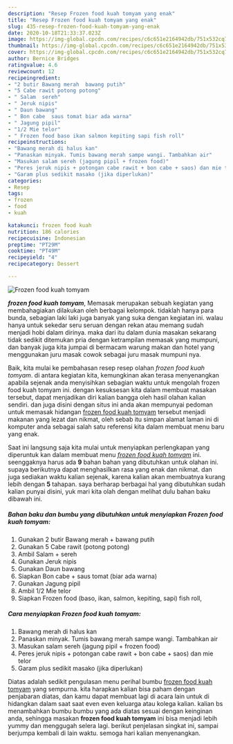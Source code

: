 ```yaml
---
description: "Resep Frozen food kuah tomyam yang enak"
title: "Resep Frozen food kuah tomyam yang enak"
slug: 435-resep-frozen-food-kuah-tomyam-yang-enak
date: 2020-10-18T21:33:37.023Z
image: https://img-global.cpcdn.com/recipes/c6c651e2164942db/751x532cq70/frozen-food-kuah-tomyam-foto-resep-utama.jpg
thumbnail: https://img-global.cpcdn.com/recipes/c6c651e2164942db/751x532cq70/frozen-food-kuah-tomyam-foto-resep-utama.jpg
cover: https://img-global.cpcdn.com/recipes/c6c651e2164942db/751x532cq70/frozen-food-kuah-tomyam-foto-resep-utama.jpg
author: Bernice Bridges
ratingvalue: 4.6
reviewcount: 12
recipeingredient:
- "2 butir Bawang merah  bawang putih"
- "5 Cabe rawit potong potong"
- " Salam  sereh"
- " Jeruk nipis"
- " Daun bawang"
- " Bon cabe  saus tomat biar ada warna"
- " Jagung pipil"
- "1/2 Mie telor"
- " Frozen food baso ikan salmon kepiting sapi fish roll"
recipeinstructions:
- "Bawang merah di halus kan"
- "Panaskan minyak. Tumis bawang merah sampe wangi. Tambahkan air"
- "Masukan salam sereh (jagung pipil + frozen food)"
- "Peres jeruk nipis + potongan cabe rawit + bon cabe + saos) dan mie telor"
- "Garam plus sedikit masako (jika diperlukan)"
categories:
- Resep
tags:
- frozen
- food
- kuah

katakunci: frozen food kuah 
nutrition: 186 calories
recipecuisine: Indonesian
preptime: "PT29M"
cooktime: "PT49M"
recipeyield: "4"
recipecategory: Dessert

---
```



![Frozen food kuah tomyam](https://img-global.cpcdn.com/recipes/c6c651e2164942db/751x532cq70/frozen-food-kuah-tomyam-foto-resep-utama.jpg)

<b><i>frozen food kuah tomyam</i></b>, Memasak merupakan sebuah kegiatan yang membahagiakan dilakukan oleh berbagai kelompok. tidaklah hanya para bunda, sebagian laki laki juga banyak yang suka dengan kegiatan ini. walau hanya untuk sekedar seru seruan dengan rekan atau memang sudah menjadi hobi dalam dirinya. maka dari itu dalam dunia masakan sekarang tidak sedikit ditemukan pria dengan ketrampilan memasak yang mumpuni, dan banyak juga kita jumpai di bermacam warung makan dan hotel yang menggunakan juru masak cowok sebagai juru masak mumpuni nya.

Baik, kita mulai ke pembahasan resep resep olahan <i>frozen food kuah tomyam</i>. di antara kegiatan kita, kemungkinan akan terasa menyenangkan apabila sejenak anda menyisihkan sebagian waktu untuk mengolah frozen food kuah tomyam ini. dengan kesuksesan kita dalam membuat masakan tersebut, dapat menjadikan diri kalian bangga oleh hasil olahan kalian sendiri. dan juga disini dengan situs ini anda akan mempunyai pedoman untuk memasak hidangan <u>frozen food kuah tomyam</u> tersebut menjadi makanan yang lezat dan nikmat, oleh sebab itu simpan alamat laman ini di komputer anda sebagai salah satu referensi kita dalam membuat menu baru yang enak.




Saat ini langsung saja kita mulai untuk menyiapkan perlengkapan yang diperuntuk kan dalam membuat menu <u><i>frozen food kuah tomyam</i></u> ini. seenggaknya harus ada <b>9</b> bahan bahan yang dibutuhkan untuk olahan ini. supaya berikutnya dapat menghasilkan rasa yang enak dan nikmat. dan juga sediakan waktu kalian sejenak, karena kalian akan membuatnya kurang lebih dengan <b>5</b> tahapan. saya berharap berbagai hal yang dibutuhkan sudah kalian punyai disini, yuk mari kita olah dengan melihat dulu bahan baku dibawah ini.

<!--inarticleads1-->

##### Bahan baku dan bumbu yang dibutuhkan untuk menyiapkan Frozen food kuah tomyam:

1. Gunakan 2 butir Bawang merah + bawang putih
1. Gunakan 5 Cabe rawit (potong potong)
1. Ambil  Salam + sereh
1. Gunakan  Jeruk nipis
1. Gunakan  Daun bawang
1. Siapkan  Bon cabe + saus tomat (biar ada warna)
1. Gunakan  Jagung pipil
1. Ambil 1/2 Mie telor
1. Siapkan  Frozen food (baso, ikan, salmon, kepiting, sapi) fish roll,




<!--inarticleads2-->

##### Cara menyiapkan Frozen food kuah tomyam:

1. Bawang merah di halus kan
1. Panaskan minyak. Tumis bawang merah sampe wangi. Tambahkan air
1. Masukan salam sereh (jagung pipil + frozen food)
1. Peres jeruk nipis + potongan cabe rawit + bon cabe + saos) dan mie telor
1. Garam plus sedikit masako (jika diperlukan)




Diatas adalah sedikit pengulasan menu perihal bumbu <u>frozen food kuah tomyam</u> yang sempurna. kita harapkan kalian bisa paham dengan penjabaran diatas, dan kamu dapat membuat lagi di acara lain untuk di hidangkan dalam saat saat even even keluarga atau kolega kalian. kalian bs menambahkan bumbu bumbu yang ada diatas sesuai dengan keinginan anda, sehingga masakan <b>frozen food kuah tomyam</b> ini bisa menjadi lebih yummy dan menggugah selera lagi. berikut penjelasan singkat ini, sampai berjumpa kembali di lain waktu. semoga hari kalian menyenangkan.

